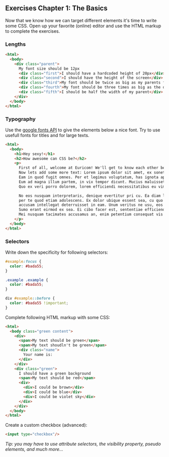 ## Exercises Chapter 1: The Basics

Now that we know how we can target different elements it's time to write some CSS. Open up your favorite (online) editor and use the HTML markup to complete the exercises.

### Lengths

```html
<html>
  <body>
    <div class="parent">
      My font size should be 12px
      <div class="first">I should have a hardcoded height of 20px</div>
      <div class="second">I should have the height of the screen</div>
      <div class="third">My font should be twice as big as my parents font even when it changes</div>
      <div class="fourth">My font should be three times as big as the default font size of this document</div>
      <div class="fifth">I should be half the width of my parent</div>
    </div>
  </body>
</html>
```

### Typography

Use the [google fonts API](https://www.google.com/fonts) to give the elements below a nice font. Try to use usefull fonts for titles and for large texts.

```html
<html>
  <body>
    <h1>Hey sexy!</h1>
    <h2>How awesome can CSS be?</h2>
    <p>
      First of all, welcome at Euricom! We'll get to know each other better at the next .NET Cruise!
      Now lets add some more text: Lorem ipsum dolor sit amet, ex sonet melius constituam ius, te utroque fierent vel. 
      Eam in quod fugit omnes. Per et legimus voluptatum, has ignota aperiam qualisque no, eu quot graeci dissentias eam. 
      Eum ad magna illum partem, in vix tempor dicunt. Mucius maluisset referrentur pro ut. 
      Quo ex veri porro dolorem, lorem efficiendi necessitatibus eu vim, ius no dicant deleniti.

      No eos nusquam interpretaris, denique evertitur pri cu. Ea diam libris signiferumque eos, nobis aperiam quo te, 
      per te quod etiam adolescens. Ex dolor ubique essent sea, cu quo dolorem accusam adolescens, 
      accusam intellegat deterruisset in eam. Unum veritus ne usu, eos id iisque ocurreret instructior. 
      Sumo erant eirmod ex sea. Ei cibo facer est, sententiae efficiendi cu vix, ex duis epicuri iracundia cum. 
      Mei nusquam tacimates accusamus an, enim petentium consequat vis in, eleifend intellegam mei ut.
    </p>
  </body>
</html>
```

### Selectors

Write down the specificity for following selectors:
```css
#example:focus {
  color: #bada55;
}

.example .example {
  color: #bada55;
}

div #example::before {
  color: #bada55 !important;
}
```

Complete following HTML markup with some CSS:
```html
<html>
  <body class="green content">
    <div>
      <span>My text should be green</span>
      <span>My text shoudln't be green</span>
      <div class="name">
        Your name is:
      </div>
    </div>
    <div class="green">
      I should have a green background
      <span>My text should be red</span>
      <div>
        <div>I could be brown</div>
        <div>I could be blue</div>
        <div>I could be violet sky</div>
      </div>
    </div>
  </body>
</html>
```

Create a custom checkbox (advanced):
```html
<input type="checkbox"/>
```
*Tip: you may have to use attribute selectors, the visibility property, pseudo elements, and much more...*

